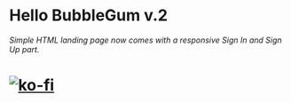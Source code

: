# Hello BubbleGum v.2
*Simple HTML landing page now comes with a responsive Sign In and Sign Up part.*

# [![ko-fi](https://ko-fi.com/img/githubbutton_sm.svg)](https://ko-fi.com/J3J123MH0)
